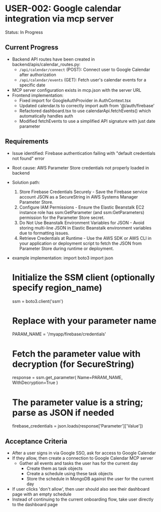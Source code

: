 # USER-002: Google calendar integration via mcp server
Status: In Progress

## Current Progress
- Backend API routes have been created in backend/apis/calendar_routes.py:
  - `/api/calendar/connect` (POST): Connect user to Google Calendar after authorization
  - `/api/calendar/events` (GET): Fetch user's calendar events for a specific date
- MCP server configuration exists in mcp.json with the server URL
- Frontend implementation:
  - Fixed import for GoogleAuthProvider in AuthContext.tsx
  - Updated calendar.ts to correctly import auth from '@/auth/firebase'
  - Refactored dashboard.tsx to use calendarApi.fetchEvents() which automatically handles auth
  - Modified fetchEvents to use a simplified API signature with just date parameter

## Requirements
- Issue identified: Firebase authentication failing with "default credentials not found" error
- Root cause: AWS Parameter Store credentials not properly loaded in backend
- Solution path:
  1. Store Firebase Credentials Securely - Save the Firebase service account JSON as a SecureString in AWS Systems Manager Parameter Store.
  2. Configure IAM Permissions - Ensure the Elastic Beanstalk EC2 instance role has ssm:GetParameter (and ssm:GetParameters) permission for the Parameter Store secret.
  3. Do Not Use Beanstalk Environment Variables for JSON - Avoid storing multi-line JSON in Elastic Beanstalk environment variables due to formatting issues.
  4. Retrieve Credentials at Runtime - Use the AWS SDK or AWS CLI in your application or deployment script to fetch the JSON from Parameter Store during runtime or deployment.
- example implementation:
  import boto3
  import json

  # Initialize the SSM client (optionally specify region_name)
  ssm = boto3.client('ssm')

  # Replace with your parameter name
  PARAM_NAME = '/myapp/firebase/credentials'

  # Fetch the parameter value with decryption (for SecureString)
  response = ssm.get_parameter(
      Name=PARAM_NAME,
      WithDecryption=True
  )

  # The parameter value is a string; parse as JSON if needed
  firebase_credentials = json.loads(response['Parameter']['Value'])



## Acceptance Criteria
- After a user signs in via Google SSO, ask for access to Google Calendar
- If they allow, then create a connection to Google Calendar MCP server
  - Gather all events and tasks the user has for the current day
      - Create them as task objects
      - Create a schedule using these task objects
      - Store the schedule in MongoDB against the user for the current day
- If user clicks 'don't allow', then user should also see their dashboard page with an empty schedule
- Instead of continuing to the current onboarding flow, take user directly to the dashboard page